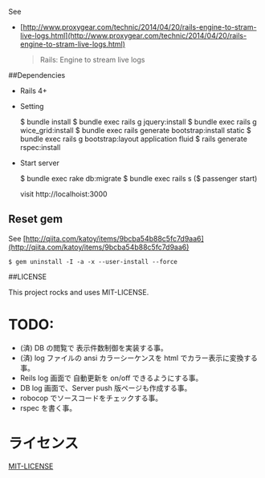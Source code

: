 
See
- [http://www.proxygear.com/technic/2014/04/20/rails-engine-to-stram-live-logs.html](http://www.proxygear.com/technic/2014/04/20/rails-engine-to-stram-live-logs.html)  
  > Rails: Engine to stream live logs  

##Dependencies

- Rails 4+

- Setting

    $ bundle install
    $ bundle exec rails g jquery:install
    $ bundle exec rails g wice_grid:install
    $ bundle exec rails generate bootstrap:install static
	$ bundle exec rails g bootstrap:layout application fluid
	$ rails generate rspec:install

- Start server

    $ bundle exec rake db:migrate
	$ bundle exec rails s
    ($ passenger start)

    visit http://localhoist:3000

## Reset gem

See [http://qiita.com/katoy/items/9bcba54b88c5fc7d9aa6](http://qiita.com/katoy/items/9bcba54b88c5fc7d9aa6)  

    $ gem uninstall -I -a -x --user-install --force

##LICENSE

This project rocks and uses MIT-LICENSE.  

# TODO:

- (済) DB の閲覧で 表示件数制御を実装する事。
- (済) log ファイルの ansi カラーシーケンスを html でカラー表示に変換する事。
- Reils log 画面で 自動更新を on/off できるようにする事。
- DB log 画面で、Server push 版ページも作成する事。
- robocop でソースコードをチェックする事。
- rspec を書く事。

# ライセンス

[MIT-LICENSE](MIT-LICENSE)
